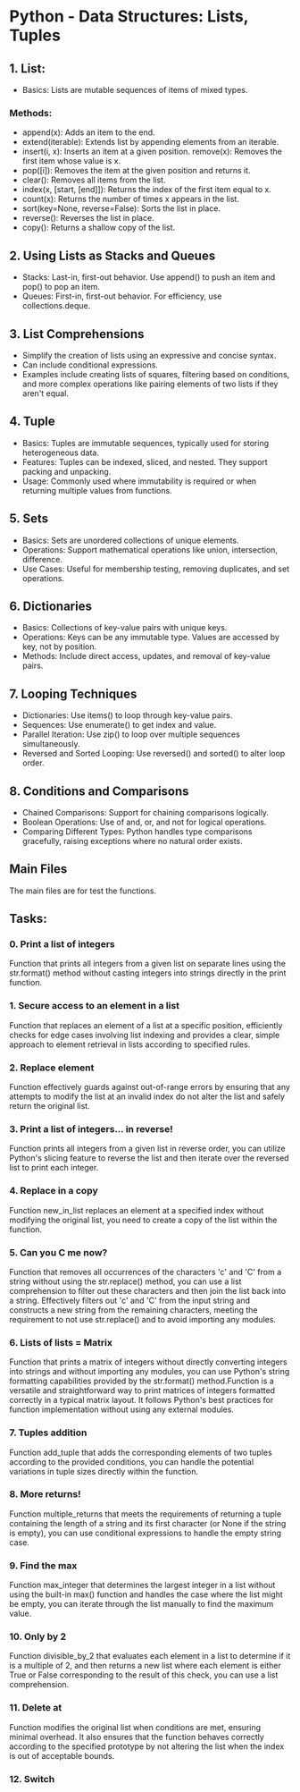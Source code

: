 # Python - Data Structures: Lists, Tuples

## 1. List:
* Basics: Lists are mutable sequences of items of mixed types.
### Methods:
* append(x): Adds an item to the end.
* extend(iterable): Extends list by appending elements from an iterable.
* insert(i, x): Inserts an item at a given position.
remove(x): Removes the first item whose value is x.
* pop([i]): Removes the item at the given position and returns it.
* clear(): Removes all items from the list.
* index(x, [start, [end]]): Returns the index of the first item equal to x.
* count(x): Returns the number of times x appears in the list.
* sort(key=None, reverse=False): Sorts the list in place.
* reverse(): Reverses the list in place.
* copy(): Returns a shallow copy of the list.

## 2. Using Lists as Stacks and Queues
* Stacks: Last-in, first-out behavior. Use append() to push an item and pop() to pop an item.
* Queues: First-in, first-out behavior. For efficiency, use collections.deque.

## 3. List Comprehensions
* Simplify the creation of lists using an expressive and concise syntax.
* Can include conditional expressions.
* Examples include creating lists of squares, filtering based on conditions, and more complex operations like pairing elements of two lists if they aren't equal.

## 4. Tuple
* Basics: Tuples are immutable sequences, typically used for storing heterogeneous data.
* Features: Tuples can be indexed, sliced, and nested. They support packing and unpacking.
* Usage: Commonly used where immutability is required or when returning multiple values from functions.

## 5. Sets
* Basics: Sets are unordered collections of unique elements.
* Operations: Support mathematical operations like union, intersection, difference.
* Use Cases: Useful for membership testing, removing duplicates, and set operations.

## 6. Dictionaries
* Basics: Collections of key-value pairs with unique keys.
* Operations: Keys can be any immutable type. Values are accessed by key, not by position.
* Methods: Include direct access, updates, and removal of key-value pairs.

## 7. Looping Techniques
* Dictionaries: Use items() to loop through key-value pairs.
* Sequences: Use enumerate() to get index and value.
* Parallel Iteration: Use zip() to loop over multiple sequences simultaneously.
* Reversed and Sorted Looping: Use reversed() and sorted() to alter loop order.

## 8. Conditions and Comparisons
* Chained Comparisons: Support for chaining comparisons logically.
* Boolean Operations: Use of and, or, and not for logical operations.
* Comparing Different Types: Python handles type comparisons gracefully, raising exceptions where no natural order exists.

## Main Files

The main files are for test the functions.

## Tasks:

### 0. Print a list of integers

Function that prints all integers from a given list on separate lines using the str.format() method without casting integers into strings directly in the print function.

### 1. Secure access to an element in a list

Function that replaces an element of a list at a specific position, efficiently checks for edge cases involving list indexing and provides a clear, simple approach to element retrieval in lists according to specified rules.

### 2. Replace element

Function effectively guards against out-of-range errors by ensuring that any attempts to modify the list at an invalid index do not alter the list and safely return the original list.

### 3. Print a list of integers... in reverse!

Function prints all integers from a given list in reverse order, you can utilize Python's slicing feature to reverse the list and then iterate over the reversed list to print each integer.

### 4. Replace in a copy

Function new_in_list replaces an element at a specified index without modifying the original list, you need to create a copy of the list within the function.

### 5. Can you C me now?

Function that removes all occurrences of the characters 'c' and 'C' from a string without using the str.replace() method, you can use a list comprehension to filter out these characters and then join the list back into a string. Effectively filters out 'c' and 'C' from the input string and constructs a new string from the remaining characters, meeting the requirement to not use str.replace() and to avoid importing any modules.

### 6. Lists of lists = Matrix

Function that prints a matrix of integers without directly converting integers into strings and without importing any modules, you can use Python's string formatting capabilities provided by the str.format() method.Function is a versatile and straightforward way to print matrices of integers formatted correctly in a typical matrix layout. It follows Python's best practices for function implementation without using any external modules.

### 7. Tuples addition

Function add_tuple that adds the corresponding elements of two tuples according to the provided conditions, you can handle the potential variations in tuple sizes directly within the function.

### 8. More returns!

Function multiple_returns that meets the requirements of returning a tuple containing the length of a string and its first character (or None if the string is empty), you can use conditional expressions to handle the empty string case.

### 9. Find the max

Function max_integer that determines the largest integer in a list without using the built-in max() function and handles the case where the list might be empty, you can iterate through the list manually to find the maximum value.

### 10. Only by 2

Function divisible_by_2 that evaluates each element in a list to determine if it is a multiple of 2, and then returns a new list where each element is either True or False corresponding to the result of this check, you can use a list comprehension.

### 11. Delete at

Function modifies the original list when conditions are met, ensuring minimal overhead. It also ensures that the function behaves correctly according to the specified prototype by not altering the list when the index is out of acceptable bounds.

### 12. Switch

